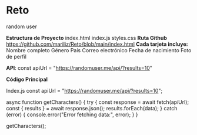 # Reto
random user



**Estructura de Proyecto**
index.html
index.js
styles.css
**Ruta Github**
https://github.com/mariliz/Reto/blob/main/index.html
**Cada tarjeta incluye:**
Nombre completo
Género
País
Correo electrónico
Fecha de nacimiento
Foto de perfil

**API**: const apiUrl = "https://randomuser.me/api/?results=10"

**Código Principal**

Index.js
const apiUrl = "https://randomuser.me/api/?results=10";

async function getCharacters() {
    try {
        const response = await fetch(apiUrl);
        const { results } = await response.json();
        results.forEach(data);
    } catch (error) {
        console.error("Error fetching data:", error);
    }
}

getCharacters();
